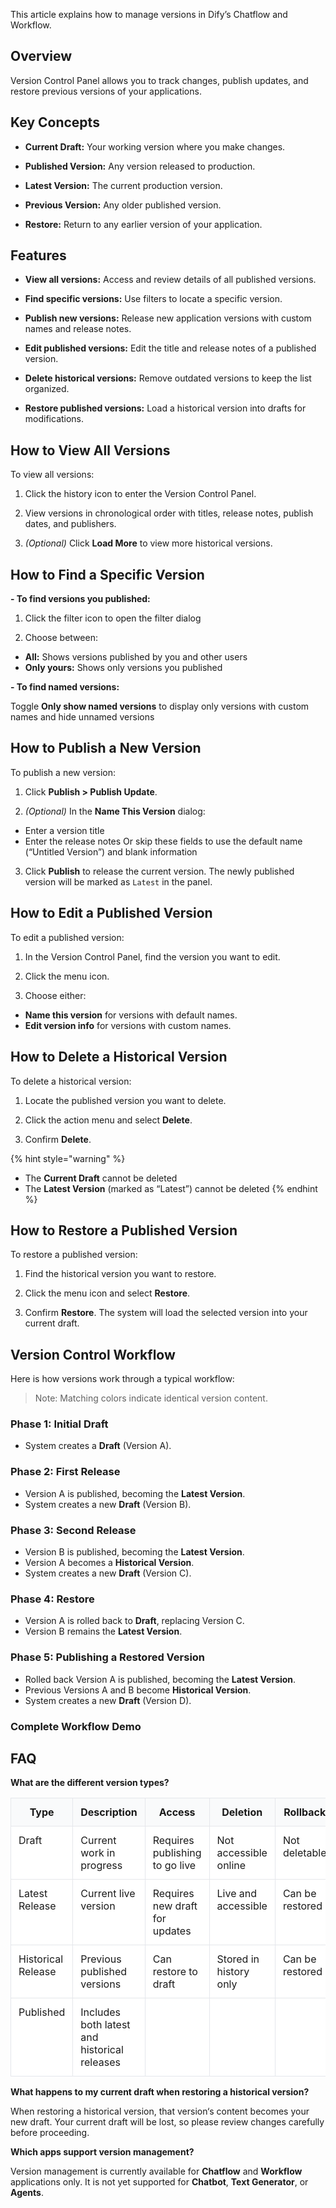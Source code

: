 
This article explains how to manage versions in Dify’s Chatflow and Workflow.

## Overview

Version Control Panel allows you to track changes, publish updates, and restore previous versions of your applications. 

## Key Concepts

- **Current Draft:** Your working version where you make changes.

- **Published Version:** Any version released to production.

- **Latest Version:** The current production version.

- **Previous Version:** Any older published version.

- **Restore:** Return to any earlier version of your application.

## Features

- **View all versions:** Access and review details of all published versions.

- **Find specific versions:** Use filters to locate a specific version.

- **Publish new versions:** Release new application versions with custom names and release notes.

- **Edit published versions:** Edit the title and release notes of a published version.

- **Delete historical versions:** Remove outdated versions to keep the list organized.

- **Restore published versions:** Load a historical version into drafts for modifications.

## How to View All Versions

To view all versions:

1. Click the history icon to enter the Version Control Panel.

2. View versions in chronological order with titles, release notes, publish dates, and publishers.

3. *(Optional)* Click **Load More** to view more historical versions.

## How to Find a Specific Version

**- To find versions you published:**

1. Click the filter icon to open the filter dialog

2. Choose between:
- **All:** Shows versions published by you and other users
- **Only yours:** Shows only versions you published

**- To find named versions:**

Toggle **Only show named versions** to display only versions with custom names and hide unnamed versions

## How to Publish a New Version

To publish a new version:

1. Click **Publish > Publish Update**.

2. *(Optional)* In the **Name This Version** dialog:
- Enter a version title
- Enter the release notes
Or skip these fields to use the default name (“Untitled Version”) and blank information

3. Click **Publish** to release the current version. The newly published version will be marked as `Latest` in the panel.

## How to Edit a Published Version

To edit a published version:

1. In the Version Control Panel, find the version you want to edit.

2. Click the menu icon.

3. Choose either:
- **Name this version** for versions with default names.
- **Edit version info** for versions with custom names.

## How to Delete a Historical Version

To delete a historical version:

1. Locate the published version you want to delete.

2. Click the action menu and select **Delete**.

3. Confirm **Delete**.

{% hint style="warning" %}
-   The **Current Draft** cannot be deleted
-   The **Latest Version** (marked as “Latest”) cannot be deleted
{% endhint %}

## How to Restore a Published Version

To restore a published version:

1. Find the historical version you want to restore.

2. Click the menu icon and select **Restore**.

3. Confirm **Restore**. The system will load the selected version into your current draft.

## Version Control Workflow

Here is how versions work through a typical workflow:

> Note: Matching colors indicate identical version content.

### Phase 1: Initial Draft

-   System creates a **Draft** (Version A).

### Phase 2: First Release

-   Version A is published, becoming the **Latest Version**.
-   System creates a new **Draft** (Version B).

### Phase 3: Second Release

-   Version B is published, becoming the **Latest Version**.
-   Version A becomes a **Historical Version**.
-   System creates a new **Draft** (Version C).

### Phase 4: Restore

-   Version A is rolled back to **Draft**, replacing Version C.
-   Version B remains the **Latest Version**.

### Phase 5: Publishing a Restored Version

-   Rolled back Version A is published, becoming the **Latest Version**.
-   Previous Versions A and B become **Historical Version**.
-   System creates a new **Draft** (Version D).

### Complete Workflow Demo

## FAQ

**What are the different version types?**

<table style="width: 100%; border-collapse: collapse; background-color: #fff;">
    <thead>
        <tr style="background-color: #f9fafb;">
            <th style="padding: 12px; border: 1px solid #e5e7eb; width: 15%;">Type</th>
            <th style="padding: 12px; border: 1px solid #e5e7eb; width: 25%;">Description</th>
            <th style="padding: 12px; border: 1px solid #e5e7eb; width: 20%;">Access</th>
            <th style="padding: 12px; border: 1px solid #e5e7eb; width: 20%;">Deletion</th>
            <th style="padding: 12px; border: 1px solid #e5e7eb; width: 20%;">Rollback</th>
        </tr>
    </thead>
    <tbody>
        <tr>
            <td style="padding: 12px; border: 1px solid #e5e7eb; vertical-align: top;">Draft</td>
            <td style="padding: 12px; border: 1px solid #e5e7eb; vertical-align: top;">Current work in progress</td>
            <td style="padding: 12px; border: 1px solid #e5e7eb; vertical-align: top;">Requires publishing to go live</td>
            <td style="padding: 12px; border: 1px solid #e5e7eb; vertical-align: top;">Not accessible online</td>
            <td style="padding: 12px; border: 1px solid #e5e7eb; vertical-align: top;">Not deletable</td>
        </tr>
        <tr>
            <td style="padding: 12px; border: 1px solid #e5e7eb; vertical-align: top;">Latest Release</td>
            <td style="padding: 12px; border: 1px solid #e5e7eb; vertical-align: top;">Current live version</td>
            <td style="padding: 12px; border: 1px solid #e5e7eb; vertical-align: top;">Requires new draft for updates</td>
            <td style="padding: 12px; border: 1px solid #e5e7eb; vertical-align: top;">Live and accessible</td>
            <td style="padding: 12px; border: 1px solid #e5e7eb; vertical-align: top;">Can be restored</td>
        </tr>
        <tr>
            <td style="padding: 12px; border: 1px solid #e5e7eb; vertical-align: top;">Historical Release</td>
            <td style="padding: 12px; border: 1px solid #e5e7eb; vertical-align: top;">Previous published versions</td>
            <td style="padding: 12px; border: 1px solid #e5e7eb; vertical-align: top;">Can restore to draft</td>
            <td style="padding: 12px; border: 1px solid #e5e7eb; vertical-align: top;">Stored in history only</td>
            <td style="padding: 12px; border: 1px solid #e5e7eb; vertical-align: top;">Can be restored</td>
        </tr>
        <tr>
            <td style="padding: 12px; border: 1px solid #e5e7eb; vertical-align: top;">Published</td>
            <td style="padding: 12px; border: 1px solid #e5e7eb; vertical-align: top;">Includes both latest and historical releases</td>
            <td style="padding: 12px; border: 1px solid #e5e7eb; vertical-align: top;"></td>
            <td style="padding: 12px; border: 1px solid #e5e7eb; vertical-align: top;"></td>
            <td style="padding: 12px; border: 1px solid #e5e7eb; vertical-align: top;"></td>
        </tr>
    </tbody>
</table>

**What happens to my current draft when restoring a historical version?**

When restoring a historical version, that version‘s content becomes your new draft. Your current draft will be lost, so please review changes carefully before proceeding.

**Which apps support version management?**

Version management is currently available for **Chatflow** and **Workflow** applications only. It is not yet supported for **Chatbot**, **Text Generator**, or **Agents**.